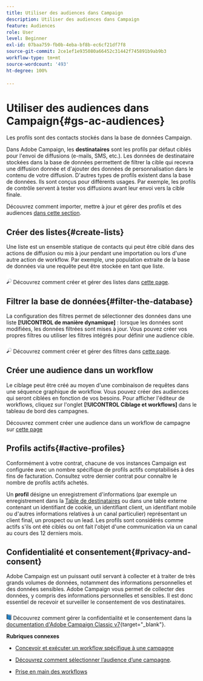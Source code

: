 ```yaml
---
title: Utiliser des audiences dans Campaign
description: Utiliser des audiences dans Campaign
feature: Audiences
role: User
level: Beginner
exl-id: 07baa759-fb0b-4eba-bf8b-ec6cf21df7f8
source-git-commit: 2ce1ef1e935080a66452c31442f745891b9ab9b3
workflow-type: tm+mt
source-wordcount: '493'
ht-degree: 100%

---
```


# Utiliser des audiences dans Campaign{#gs-ac-audiences}

Les profils sont des contacts stockés dans la base de données Campaign.

Dans Adobe Campaign, les **destinataires** sont les profils par défaut ciblés pour l&#39;envoi de diffusions (e-mails, SMS, etc.). Les données de destinataire stockées dans la base de données permettent de filtrer la cible qui recevra une diffusion donnée et d&#39;ajouter des données de personnalisation dans le contenu de votre diffusion. D&#39;autres types de profils existent dans la base de données. Ils sont conçus pour différents usages. Par exemple, les profils de contrôle servent à tester vos diffusions avant leur envoi vers la cible finale.

Découvrez comment importer, mettre à jour et gérer des profils et des audiences [dans cette section](../audiences/gs-audiences.md).

## Créer des listes{#create-lists}

Une liste est un ensemble statique de contacts qui peut être ciblé dans des actions de diffusion ou mis à jour pendant une importation ou lors d&#39;une autre action de workflow. Par exemple, une population extraite de la base de données via une requête peut être stockée en tant que liste.

![](../assets/do-not-localize/glass.png) Découvrez comment créer et gérer des listes dans [cette page](../audiences/create-audiences.md).

## Filtrer la base de données{#filter-the-database}

La configuration des filtres permet de sélectionner des données dans une liste **[!UICONTROL de manière dynamique]** : lorsque les données sont modifiées, les données filtrées sont mises à jour. Vous pouvez créer vos propres filtres ou utiliser les filtres intégrés pour définir une audience cible.

![](../assets/do-not-localize/glass.png) Découvrez comment créer et gérer des filtres dans [cette page](../audiences/create-filters.md).

## Créer une audience dans un workflow

Le ciblage peut être créé au moyen d&#39;une combinaison de requêtes dans une séquence graphique de workflow. Vous pouvez créer des audiences qui seront ciblées en fonction de vos besoins. Pour afficher l&#39;éditeur de workflows, cliquez sur l&#39;onglet **[!UICONTROL Ciblage et workflows]** dans le tableau de bord des campagnes.

Découvrez comment créer une audience dans un workflow de campagne sur [cette page](https://experienceleague.adobe.com/docs/campaign/automation/campaign-orchestration/marketing-campaign-target.html?lang=fr)


## Profils actifs{#active-profiles}

Conformément à votre contrat, chacune de vos instances Campaign est configurée avec un nombre spécifique de profils actifs comptabilisés à des fins de facturation. Consultez votre dernier contrat pour connaître le nombre de profils actifs achetés.

Un **profil** désigne un enregistrement d&#39;informations (par exemple un enregistrement dans la [Table de destinataires](../dev/datamodel.md) ou dans une table externe contenant un identifiant de cookie, un identifiant client, un identifiant mobile ou d&#39;autres informations relatives à un canal particulier) représentant un client final, un prospect ou un lead. Les profils sont considérés comme actifs s&#39;ils ont été ciblés ou ont fait l&#39;objet d&#39;une communication via un canal au cours des 12 derniers mois.

<!--
You can monitor the number of active profiles used on your instances directly from Campaign Control Panel. 

![](../assets/do-not-localize/book.png) For more on this, refer to the [Control Panel documentation](https://docs.adobe.com/content/help/en/control-panel/using/performance-monitoring/active-profiles-monitoring.html).
-->

## Confidentialité et consentement{#privacy-and-consent}

Adobe Campaign est un puissant outil servant à collecter et à traiter de très grands volumes de données, notamment des informations personnelles et des données sensibles. Adobe Campaign vous permet de collecter des données, y compris des informations personnelles et sensibles. Il est donc essentiel de recevoir et surveiller le consentement de vos destinataires.

![](../assets/do-not-localize/book.png) Découvrez comment gérer la confidentialité et le consentement dans la [documentation d&#39;Adobe Campaign Classic v7](https://experienceleague.adobe.com/docs/campaign-classic/using/getting-started/privacy/privacy-and-recommendations.html?lang=fr){target=&quot;_blank&quot;}.

**Rubriques connexes** 

* [Concevoir et exécuter un workflow spécifique à une campagne](https://experienceleague.adobe.com/docs/campaign/automation/workflows/introduction/wf-type/campaign-workflows.html?lang=fr)

*  [Découvrez comment sélectionner l’audience d’une campagne](https://experienceleague.adobe.com/docs/campaign/automation/campaign-orchestration/marketing-campaign-target.html).

* [Prise en main des workflows](https://experienceleague.adobe.com/docs/campaign/automation/workflows/introduction/about-workflows.html?lang=fr)
